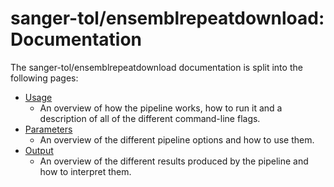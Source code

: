 # sanger-tol/ensemblrepeatdownload: Documentation

The sanger-tol/ensemblrepeatdownload documentation is split into the following pages:

- [Usage](usage.md)
  - An overview of how the pipeline works, how to run it and a description of all of the different command-line flags.
- [Parameters](parameters.md)
  - An overview of the different pipeline options and how to use them.
- [Output](output.md)
  - An overview of the different results produced by the pipeline and how to interpret them.
